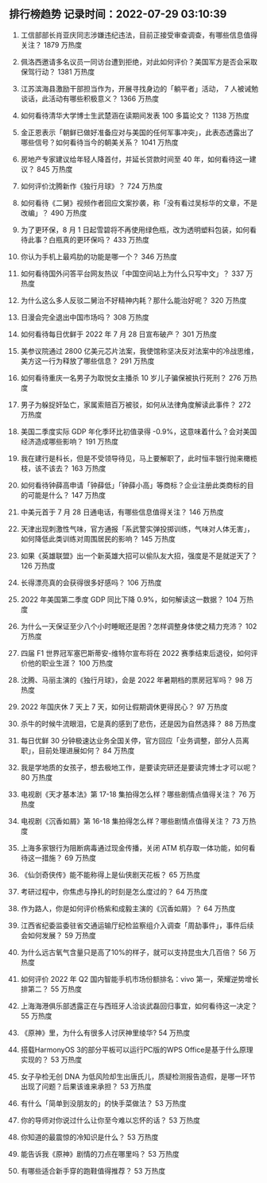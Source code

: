 
## 排行榜趋势 记录时间：2022-07-29 03:10:39
  
  1. 工信部部长肖亚庆同志涉嫌违纪违法，目前正接受审查调查，有哪些信息值得关注？ 1879 万热度
    
  2. 佩洛西邀请多名议员一同访台遭到拒绝，对此如何评价？美国军方是否会采取保驾行动？ 1381 万热度
    
  3. 江苏滨海县激励干部担当作为，开展寻找身边的「躺平者」活动， 7 人被诫勉谈话，此活动有哪些积极意义？ 1366 万热度
    
  4. 如何看待清华大学博士生武楚涵在读期间发表 100 多篇论文？ 1138 万热度
    
  5. 金正恩表示「朝鲜已做好准备应对与美国的任何军事冲突」，此表态透露出了哪些信号？如何看待当今的朝美关系？ 1041 万热度
    
  6. 房地产专家建议给年轻人降首付，并延长贷款时间至 40 年，如何看待这一建议？ 845 万热度
    
  7. 如何评价沈腾新作《独行月球》？ 724 万热度
    
  8. 如何看待《二舅》视频作者回应文案抄袭，称「没有看过吴标华的文章，不是改编」？ 490 万热度
    
  9. 为了更环保，8 月 1 日起雪碧将不再使用绿色瓶，改为透明塑料包装，如何看待此事？白瓶真的更环保吗？ 433 万热度
    
  10. 你认为手机上最鸡肋的功能是哪一个？ 346 万热度
    
  11. 如何看待国外问答平台网友热议「中国空间站上为什么只写中文」？ 337 万热度
    
  12. 为什么这么多人反驳二舅治不好精神内耗？那什么能治好呢？ 320 万热度
    
  13. 日漫会完全退出中国市场吗？ 308 万热度
    
  14. 如何看待每日优鲜于 2022 年 7 月 28 日宣布破产？ 301 万热度
    
  15. 美参议院通过 2800 亿美元芯片法案，我使馆称坚决反对法案中的冷战思维，美方这一行为释放了哪些信息？ 291 万热度
    
  16. 如何看待重庆一名男子为取悦女主播杀 10 岁儿子骗保被执行死刑？ 276 万热度
    
  17. 男子为躲捉奸坠亡，家属索赔百万被驳，如何从法律角度解读此事件？ 272 万热度
    
  18. 美国二季度实际 GDP 年化季环比初值录得 -0.9%，这意味着什么？会对美国经济造成哪些影响？ 191 万热度
    
  19. 我在建行是科长，但是不受领导待见，马上要解职了，此时恒丰银行抛来橄榄枝，该不该去？ 163 万热度
    
  20. 如何看待钟薛高申请「钟薛低」「钟薛小高」等商标？企业注册此类商标的目的可能是什么？ 147 万热度
    
  21. 中美元首于 7 月 28 日通电话，有哪些信息值得关注？ 146 万热度
    
  22. 天津出现刺激性气味，官方通报「系武警实弹投掷训练，气味对人体无害」，如何降低此类训练对周围居民的影响？ 145 万热度
    
  23. 如果《英雄联盟》出一个新英雄大招可以偷队友大招，强度是不是就逆天了？ 126 万热度
    
  24. 长得漂亮真的会获得很多好感吗？ 106 万热度
    
  25. 2022 年美国第二季度 GDP 同比下降 0.9%，如何解读这一数据？ 104 万热度
    
  26. 为什么一天保证至少八个小时睡眠还是困？怎样调整身体使之精力充沛？ 102 万热度
    
  27. 四届 F1 世界冠军塞巴斯蒂安-维特尔宣布将在 2022 赛季结束后退役，如何评价他的职业生涯？ 100 万热度
    
  28. 沈腾、马丽主演的《独行月球》，会是 2022 年暑期档的票房冠军吗？ 98 万热度
    
  29. 2022 年国庆休 7 天上 7 天，如何让假期调休更得民心？ 97 万热度
    
  30. 杀牛的时候牛流眼泪，它是真的感到了悲伤，还是因为自然选择？ 88 万热度
    
  31. 每日优鲜 30 分钟极速达业务全国关停，官方回应「业务调整，部分人员离职」，目前处理进展如何？ 84 万热度
    
  32. 我是学地质的女孩子，想去极地工作，是要读完研还是要读完博士才可以呢？ 80 万热度
    
  33. 电视剧《天才基本法》第 17-18 集拍得怎么样？哪些剧情点值得关注？ 76 万热度
    
  34. 电视剧《沉香如屑》第 16-18 集拍得怎么样？哪些剧情点值得关注？ 73 万热度
    
  35. 上海多家银行为阻断病毒通过现金传播，关闭 ATM 机存取一体功能，如何看待这一措施？ 69 万热度
    
  36. 《仙剑奇侠传》能不能称得上是仙侠剧天花板？ 65 万热度
    
  37. 考研过程中，你焦虑与挣扎的时刻是怎么度过的？ 64 万热度
    
  38. 作为路人，你是如何评价杨紫和成毅主演的《沉香如屑》？ 64 万热度
    
  39. 江西省纪委监委驻省交通运输厅纪检监察组介入调查「周劼事件」，事件后续会如何发展？ 59 万热度
    
  40. 为什么远古氧气含量只是高了10%的样子，就可以支持昆虫大几百倍？ 56 万热度
    
  41. 如何评价 2022 年 Q2 国内智能手机市场份额排名：vivo 第一，荣耀逆势增长排第二？ 55 万热度
    
  42. 上海海港俱乐部透露正在与西班牙人洽谈武磊回归事宜，如何看待这一决定？ 55 万热度
    
  43. 《原神》里，为什么有很多人讨厌神里绫华? 54 万热度
    
  44. 搭载HarmonyOS 3的部分平板可以运行PC版的WPS Office是基于什么原理实现的？ 53 万热度
    
  45. 女子孕检无创 DNA 为低风险却生出唐氏儿，质疑检测报告造假，是哪一环节出现了问题？后果该谁来承担？ 53 万热度
    
  46. 有什么「简单到没朋友的」的快手菜做法？ 53 万热度
    
  47. 你的导师对你说过什么让你至今难以忘怀的话？ 53 万热度
    
  48. 你知道的最震惊的冷知识是什么？ 53 万热度
    
  49. 能告诉我《原神》剧情的刀点在哪里吗？ 53 万热度
    
  50. 有哪些适合新手穿的跑鞋值得推荐？ 53 万热度
    